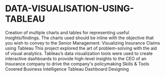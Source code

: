# DATA-VISUALISATION-USING-TABLEAU
Creation of multiple charts and tables for representing useful insights/findings. The charts used should be inline with the objective that you wish to convey to the Senior Management.
Visualizing Insurance Claims using Tableau
This project explored the art of problem-solving with the aid of visual analytics. Tableau’s data visualization tools were used to create interactive dashboards to provide high-level insights to the CEO of an Insurance company to drive the company's policymaking
Skills & Tools Covered
Business Intelligence
Tableau
Dashboard Designing
